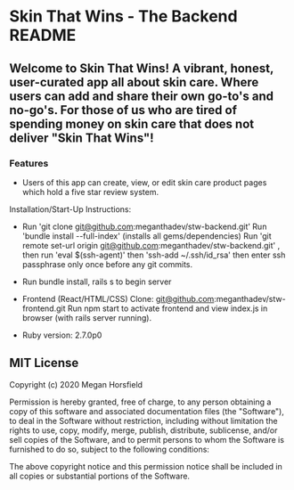 # Skin That Wins - The Backend README 


## Welcome to Skin That Wins! A vibrant, honest, user-curated app all about skin care. Where users can add and share their own go-to's and no-go's. For those of us who are tired of spending money on skin care that does not deliver "Skin That Wins"!



### Features

- Users of this app can create, view, or edit skin care product pages which hold a five star review system.


Installation/Start-Up Instructions:

* Run 'git clone git@github.com:meganthadev/stw-backend.git' Run 'bundle install --full-index' (installs all gems/dependencies) Run 'git remote set-url origin git@github.com:meganthadev/stw-backend.git' , then run 'eval $(ssh-agent)' then 'ssh-add ~/.ssh/id_rsa' then enter ssh passphrase only once before any git commits.

* Run bundle install, rails s to begin server

* Frontend (React/HTML/CSS) Clone: git@github.com:meganthadev/stw-frontend.git Run npm start to activate frontend and view index.js in browser (with rails server running).

* Ruby version: 2.7.0p0



## MIT License

Copyright (c) 2020 Megan Horsfield

Permission is hereby granted, free of charge, to any person obtaining a copy of this software and associated documentation files (the "Software"), to deal in the Software without restriction, including without limitation the rights to use, copy, modify, merge, publish, distribute, sublicense, and/or sell copies of the Software, and to permit persons to whom the Software is furnished to do so, subject to the following conditions:

The above copyright notice and this permission notice shall be included in all copies or substantial portions of the Software.


